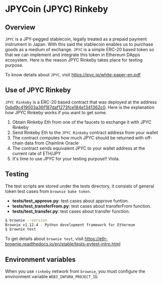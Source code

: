 # JPYCoin (JPYC) Rinkeby
  
## Overview
  
`JPYC` is a JPY-pegged stablecoin, legally treated as a prepaid payment instrument in Japan. With this said the stablecoin enables us to purchase goods as a medium of exchange. `JPYC` is a simple ERC-20 based token so that we can implement and integrate this token in Ethereum DApps ecosystem. Here is the reason JPYC Rinkeby takes place for testing purpose.
 
To know details about `JPYC`, visit https://jpyc.jp/white-paper-en.pdf
 
## Use of JPYC Rinkeby
 
`JPYC Rinkeby` is a ERC-20 based contract that was deployed at the address [0xbd9c419003a36f187daf1273fce184e1341362c0][jpyc]. Here is the explanation how JPYC Rinkeby works if you want to get some.
 
1. Obtain Rinkeby Eth from one of the faucets to exchange it with JPYC Rinkeby
2. Send Rinkeby Eth to the `JPYC Rinkeby` contract address from your wallet
3. The contract computes how much JPYC should be returned with off-chain data from Chainlink Oracle
4. The contract sends equivalent JPYC to your wallet address at the current rate of ETH/JPY
5. It's time to use JPYC for your testing purpose!! Viola.
 
## Testing
 
The test scripts are stored under the tests directory, it consists of general token test cases from `brownie bake token`.
* __tests/test\_approve.py__: test cases about approve funtion.
* __tests/test\_transferFrom.py__: test cases about transferFrom function.
* __tests/test\_transfer.py__: test cases about transfer function.
 
```sh
$ brownie --version
Brownie v1.12.4 - Python development framework for Ethereum
$ brownie test
```
 
To get details about `brownie test`, visit https://eth-brownie.readthedocs.io/en/stable/tests-pytest-intro.html
 
## Environment variables
  
When you use `rinkeby` network from `brownie`, you must configure the environment variable `WEB3_INFURA_PROJECT_ID`.
 
[jpyc]: https://rinkeby.etherscan.io/address/0xbd9c419003a36f187daf1273fce184e1341362c0 "JPYC Rinkeby"
